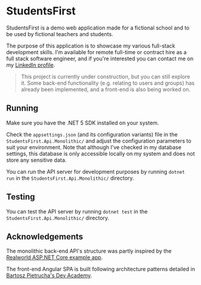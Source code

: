 # StudentsFirst

StudentsFirst is a demo web application made for a fictional school and to be used by fictional teachers and students.

The purpose of this application is to showcase my various full-stack development skills. I'm available for remote full-time or contract hire as a full stack software engineer, and if you're interested you can contact me on my [LinkedIn profile](https://www.linkedin.com/in/saraelsa/).

> This project is currently under construction, but you can still explore it. Some back-end functionality (e.g. relating to users and groups) has already been implemented, and a front-end is also being worked on.

## Running

Make sure you have the .NET 5 SDK installed on your system.

Check the `appsettings.json` (and its configuration variants) file in the `StudentsFirst.Api.Monolithic/` and adjust the configuration parameters to suit your environment. Note that although I've checked in my database settings, this database is only accessible locally on my system and does not store any sensitive data.

You can run the API server for development purposes by running `dotnet run` in the `StudentsFirst.Api.Monolithic/` directory.

## Testing

You can test the API server by running `dotnet test` in the `StudentsFirst.Api.Monolithic/` directory.

## Acknowledgements

The monolithic back-end API's structure was partly inspired by the [Realworld ASP.NET Core example app](https://github.com/gothinkster/aspnetcore-realworld-example-app).

The front-end Angular SPA is built following architecture patterns detailed in [Bartosz Pietrucha's Dev Academy](https://dev-academy.com/angular-architecture-best-practices/).
